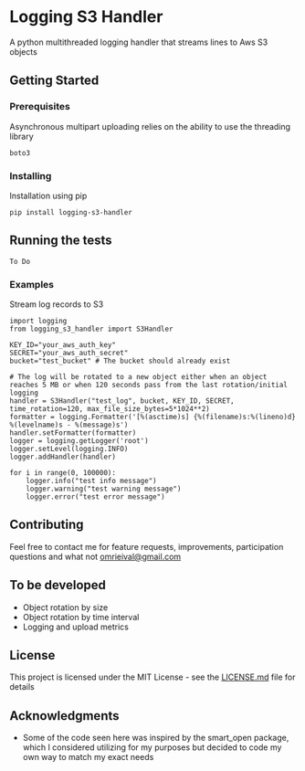 # Logging S3 Handler

A python multithreaded logging handler that streams lines to Aws S3 objects

## Getting Started

### Prerequisites

Asynchronous multipart uploading relies on the ability to use the threading library

```
boto3
```

### Installing

Installation using pip

```
pip install logging-s3-handler
```

## Running the tests

```
To Do
```

### Examples
Stream log records to S3
```
import logging
from logging_s3_handler import S3Handler

KEY_ID="your_aws_auth_key"
SECRET="your_aws_auth_secret"
bucket="test_bucket" # The bucket should already exist

# The log will be rotated to a new object either when an object reaches 5 MB or when 120 seconds pass from the last rotation/initial logging
handler = S3Handler("test_log", bucket, KEY_ID, SECRET, time_rotation=120, max_file_size_bytes=5*1024**2)
formatter = logging.Formatter('[%(asctime)s] {%(filename)s:%(lineno)d} %(levelname)s - %(message)s')
handler.setFormatter(formatter)
logger = logging.getLogger('root')
logger.setLevel(logging.INFO)
logger.addHandler(handler)

for i in range(0, 100000):
    logger.info("test info message")
    logger.warning("test warning message")
    logger.error("test error message")
```

## Contributing

Feel free to contact me for feature requests, improvements, participation questions and what not
omrieival@gmail.com

## To be developed
* Object rotation by size
* Object rotation by time interval
* Logging and upload metrics

## License

This project is licensed under the MIT License - see the [LICENSE.md](LICENSE) file for details

## Acknowledgments

* Some of the code seen here was inspired by the smart_open package, which I considered utilizing for my purposes but decided to code my own way to match my exact needs

